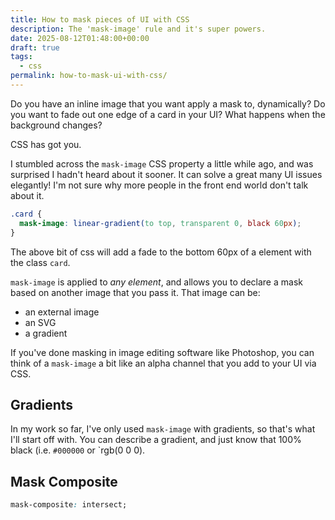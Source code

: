 ```yaml
---
title: How to mask pieces of UI with CSS
description: The 'mask-image' rule and it's super powers.
date: 2025-08-12T01:48:00+00:00
draft: true
tags:
  - css
permalink: how-to-mask-ui-with-css/
---
```


Do you have an inline image that you want apply a mask to, dynamically? Do you want to fade out one edge of a card in your UI? What happens when the background changes?

CSS has got you.

I stumbled across the `mask-image` CSS property a little while ago, and was surprised I hadn't heard about it sooner. It can solve a great many UI issues elegantly! I'm not sure why more people in the front end world don't talk about it.

```css
.card {
  mask-image: linear-gradient(to top, transparent 0, black 60px);
}
```

The above bit of css will add a fade to the bottom 60px of a element with the class `card`.

`mask-image` is applied to _any element_, and allows you to declare a mask based on another image that you pass it. That image can be:

- an external image
- an SVG
- a gradient

If you've done masking in image editing software like Photoshop, you can think of a `mask-image` a bit like an alpha channel that you add to your UI via CSS.

## Gradients

In my work so far, I've only used `mask-image` with gradients, so that's what I'll start off with. You can describe a gradient, and just know that 100% black (i.e. `#000000` or `rgb(0 0 0).

## Mask Composite

```css
mask-composite: intersect;
```

